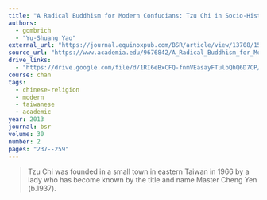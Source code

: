 ```yaml
---
title: "A Radical Buddhism for Modern Confucians: Tzu Chi in Socio-Historical Perspective"
authors:
  - gombrich
  - "Yu-Shuang Yao"
external_url: "https://journal.equinoxpub.com/BSR/article/view/13708/15931"
source_url: "https://www.academia.edu/9676842/A_Radical_Buddhism_for_Modern_Confucians_Tzu_Chi_in_Socio-Historical_Perspective"
drive_links:
  - "https://drive.google.com/file/d/1RI6eBxCFQ-fnmVEasayFTulbQhQ6D7CP/view?usp=drivesdk"
course: chan
tags:
  - chinese-religion
  - modern
  - taiwanese
  - academic
year: 2013
journal: bsr
volume: 30
number: 2
pages: "237--259"
---
```


> Tzu Chi was founded in a small town in eastern Taiwan in 1966 by a lady who has become known by the title and name Master Cheng Yen (b.1937).


